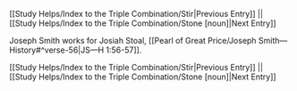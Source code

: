 [[Study Helps/Index to the Triple Combination/Stir|Previous Entry]]  ||  [[Study Helps/Index to the Triple Combination/Stone [noun]|Next Entry]]

 Joseph Smith works for Josiah Stoal, [[Pearl of Great Price/Joseph Smith—History#^verse-56|JS—H 1:56-57]].

[[Study Helps/Index to the Triple Combination/Stir|Previous Entry]]  ||  [[Study Helps/Index to the Triple Combination/Stone [noun]|Next Entry]]